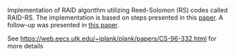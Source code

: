 Implementation of RAID algorithm utilizing Reed-Solomon (RS) codes called RAID-RS. 
 The implementation is based on steps presented in this [paper](https://web.eecs.utk.edu/~jplank/plank/papers/CS-96-332.pdf).
A follow-up was presented in [this paper](https://web.eecs.utk.edu/~jplank/plank/papers/CS-03-504.pdf).

See 
https://web.eecs.utk.edu/~jplank/plank/papers/CS-96-332.html for more details